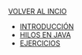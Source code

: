 [VOLVER AL INCIO](../README.md)

* [INTRODUCCIÓN](I.INTRODUCCION.MD)
* [HILOS EN JAVA](II.HILOS_EN_JAVA.md)
* [EJERCICIOS](EJERCICIOS.md)


